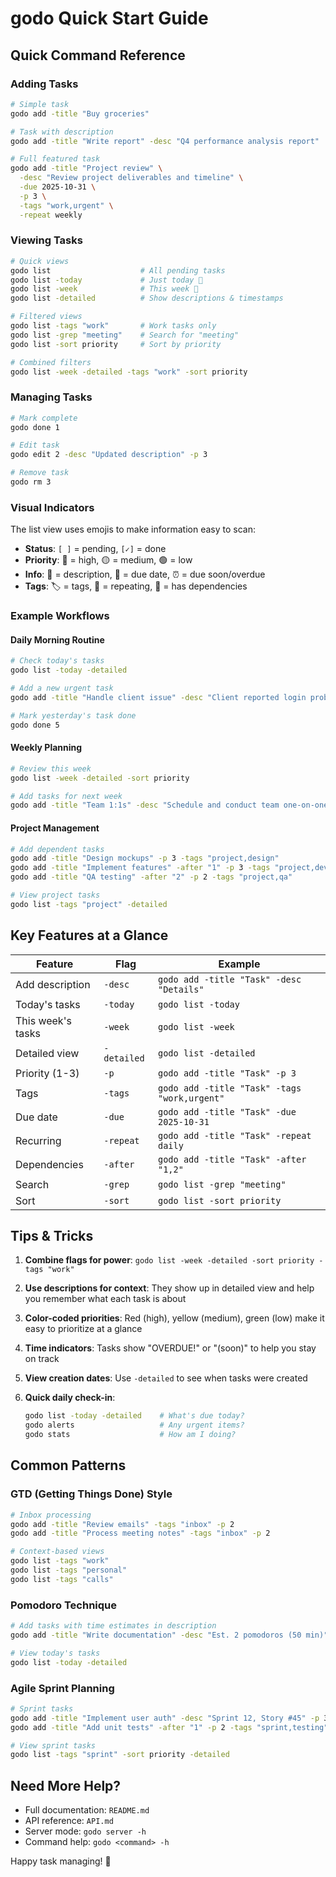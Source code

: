 # godo Quick Start Guide

## Quick Command Reference

### Adding Tasks

```bash
# Simple task
godo add -title "Buy groceries"

# Task with description
godo add -title "Write report" -desc "Q4 performance analysis report"

# Full featured task
godo add -title "Project review" \
  -desc "Review project deliverables and timeline" \
  -due 2025-10-31 \
  -p 3 \
  -tags "work,urgent" \
  -repeat weekly
```

### Viewing Tasks

```bash
# Quick views
godo list                    # All pending tasks
godo list -today             # Just today 📅
godo list -week              # This week 📅
godo list -detailed          # Show descriptions & timestamps

# Filtered views
godo list -tags "work"       # Work tasks only
godo list -grep "meeting"    # Search for "meeting"
godo list -sort priority     # Sort by priority

# Combined filters
godo list -week -detailed -tags "work" -sort priority
```

### Managing Tasks

```bash
# Mark complete
godo done 1

# Edit task
godo edit 2 -desc "Updated description" -p 3

# Remove task
godo rm 3
```

### Visual Indicators

The list view uses emojis to make information easy to scan:

- **Status**: `[ ]` = pending, `[✓]` = done
- **Priority**: 🔴 = high, 🟡 = medium, 🟢 = low
- **Info**: 📝 = description, 📅 = due date, ⏰ = due soon/overdue
- **Tags**: 🏷️ = tags, 🔄 = repeating, 🔗 = has dependencies

### Example Workflows

#### Daily Morning Routine

```bash
# Check today's tasks
godo list -today -detailed

# Add a new urgent task
godo add -title "Handle client issue" -desc "Client reported login problems" -p 3 -tags "urgent,support"

# Mark yesterday's task done
godo done 5
```

#### Weekly Planning

```bash
# Review this week
godo list -week -detailed -sort priority

# Add tasks for next week
godo add -title "Team 1:1s" -desc "Schedule and conduct team one-on-ones" -p 2 -tags "management" -due 2025-10-28
```

#### Project Management

```bash
# Add dependent tasks
godo add -title "Design mockups" -p 3 -tags "project,design"
godo add -title "Implement features" -after "1" -p 3 -tags "project,dev"
godo add -title "QA testing" -after "2" -p 2 -tags "project,qa"

# View project tasks
godo list -tags "project" -detailed
```

## Key Features at a Glance

| Feature           | Flag        | Example                                      |
| ----------------- | ----------- | -------------------------------------------- |
| Add description   | `-desc`     | `godo add -title "Task" -desc "Details"`     |
| Today's tasks     | `-today`    | `godo list -today`                           |
| This week's tasks | `-week`     | `godo list -week`                            |
| Detailed view     | `-detailed` | `godo list -detailed`                        |
| Priority (1-3)    | `-p`        | `godo add -title "Task" -p 3`                |
| Tags              | `-tags`     | `godo add -title "Task" -tags "work,urgent"` |
| Due date          | `-due`      | `godo add -title "Task" -due 2025-10-31`     |
| Recurring         | `-repeat`   | `godo add -title "Task" -repeat daily`       |
| Dependencies      | `-after`    | `godo add -title "Task" -after "1,2"`        |
| Search            | `-grep`     | `godo list -grep "meeting"`                  |
| Sort              | `-sort`     | `godo list -sort priority`                   |

## Tips & Tricks

1. **Combine flags for power**: `godo list -week -detailed -sort priority -tags "work"`

2. **Use descriptions for context**: They show up in detailed view and help you remember what each task is about

3. **Color-coded priorities**: Red (high), yellow (medium), green (low) make it easy to prioritize at a glance

4. **Time indicators**: Tasks show "OVERDUE!" or "(soon)" to help you stay on track

5. **View creation dates**: Use `-detailed` to see when tasks were created

6. **Quick daily check-in**:
   ```bash
   godo list -today -detailed    # What's due today?
   godo alerts                   # Any urgent items?
   godo stats                    # How am I doing?
   ```

## Common Patterns

### GTD (Getting Things Done) Style

```bash
# Inbox processing
godo add -title "Review emails" -tags "inbox" -p 2
godo add -title "Process meeting notes" -tags "inbox" -p 2

# Context-based views
godo list -tags "work"
godo list -tags "personal"
godo list -tags "calls"
```

### Pomodoro Technique

```bash
# Add tasks with time estimates in description
godo add -title "Write documentation" -desc "Est. 2 pomodoros (50 min)" -p 2

# View today's tasks
godo list -today -detailed
```

### Agile Sprint Planning

```bash
# Sprint tasks
godo add -title "Implement user auth" -desc "Sprint 12, Story #45" -p 3 -tags "sprint,backend"
godo add -title "Add unit tests" -after "1" -p 2 -tags "sprint,testing"

# View sprint tasks
godo list -tags "sprint" -sort priority -detailed
```

## Need More Help?

- Full documentation: `README.md`
- API reference: `API.md`
- Server mode: `godo server -h`
- Command help: `godo <command> -h`

Happy task managing! 🚀
